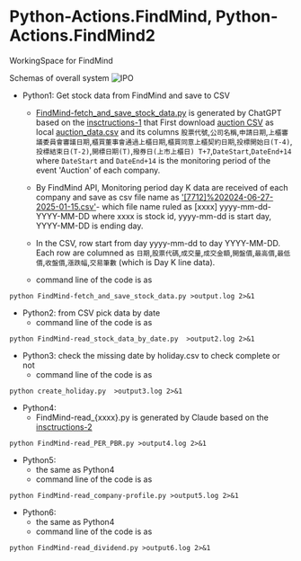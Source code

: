 # Python-Actions.FindMind, Python-Actions.FindMind2
WorkingSpace for FindMind

Schemas of overall system
![IPO](http://www.plantuml.com/plantuml/proxy?cache=no&fmt=svg&src=https://raw.githubusercontent.com/wenchiehlee/Selenium-Actions.Auction/refs/heads/main/IPO.plantuml)

* Python1: Get stock data from FindMind and save to CSV
    - [FindMind-fetch_and_save_stock_data.py](FindMind-fetch_and_save_stock_data.py) is generated by ChatGPT based on the [insctructions-1](instructions-1.md) that First download [auction CSV]() as local [auction_data.csv](auction_data.csv) and its columns `股票代號`,`公司名稱`,`申請日期`,`上櫃審議委員會審議日期`,`櫃買董事會通過上櫃日期`,`櫃買同意上櫃契約日期`,`投標開始日(T-4)`,`投標結束日(T-2)`,`開標日期(T)`,`撥券日(上市上櫃日) T+7`,`DateStart`,`DateEnd+14` where `DateStart` and `DateEnd+14` is the monitoring period of the event 'Auction' of each company.
    
    - By FindMind API, Monitoring period day K data are received of each company and save as csv file name as ['[7712]%202024-06-27-2025-01-15.csv']([7712]%202024-06-27-2025-01-15.csv)- which file name ruled as [xxxx] yyyy-mm-dd-YYYY-MM-DD where xxxx is stock id,  yyyy-mm-dd is start day, YYYY-MM-DD is ending day.

    - In the CSV, row start from day yyyy-mm-dd to day YYYY-MM-DD. Each row are columned as `日期`,`股票代碼`,`成交量`,`成交金額`,`開盤價`,`最高價`,`最低價`,`收盤價`,`漲跌幅`,`交易筆數` (which is Day K line data).

    - command line of the code is as

```
python FindMind-fetch_and_save_stock_data.py >output.log 2>&1
```

* Python2: from CSV pick data by date
    - command line of the code is as

```
python FindMind-read_stock_data_by_date.py  >output2.log 2>&1
```
* Python3: check the missing date by holiday.csv to check complete or not
    - command line of the code is as

```
python create_holiday.py  >output3.log 2>&1
```
* Python4: 
    - FindMind-read_{xxxx}.py is generated by Claude based on the [insctructions-2](instructions-2.md)
```
python FindMind-read_PER_PBR.py >output4.log 2>&1
```
* Python5: 
    - the same as Python4
    - command line of the code is as
```
python FindMind-read_company-profile.py >output5.log 2>&1
```
* Python6: 
    - the same as Python4
    - command line of the code is as
```
python FindMind-read_dividend.py >output6.log 2>&1
```